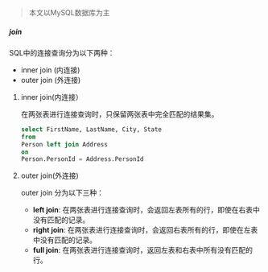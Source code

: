 > 本文以MySQL数据库为主

##### join

SQL中的连接查询分为以下两种：

- inner join (内连接)
- outer join (外连接)

1. inner join(内连接） 

   在两张表进行连接查询时，只保留两张表中完全匹配的结果集。

   ```sql
   select FirstName, LastName, City, State
   from 
   Person left join Address
   on 
   Person.PersonId = Address.PersonId
   ```

   

2. outer join(外连接)

   outer join  分为以下三种：

   - **left join**:  在两张表进行连接查询时，会返回左表所有的行，即使在右表中没有匹配的记录。
   - **right join**: 在两张表进行连接查询时，会返回右表所有的行，即使在左表中没有匹配的记录。
   - **full join**: 在两张表进行连接查询时，返回左表和右表中所有没有匹配的行。

